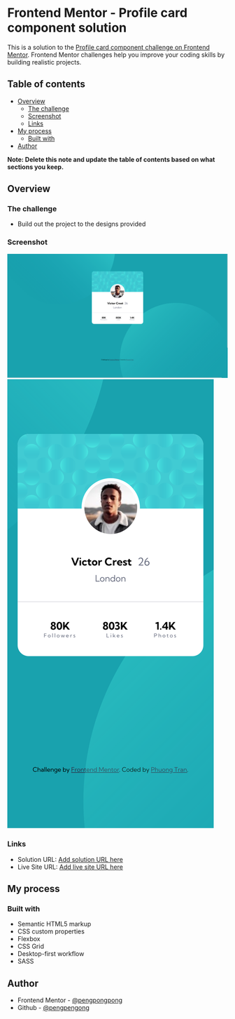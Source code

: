 # Frontend Mentor - Profile card component solution

This is a solution to the [Profile card component challenge on Frontend Mentor](https://www.frontendmentor.io/challenges/profile-card-component-cfArpWshJ). Frontend Mentor challenges help you improve your coding skills by building realistic projects. 

## Table of contents

- [Overview](#overview)
  - [The challenge](#the-challenge)
  - [Screenshot](#screenshot)
  - [Links](#links)
- [My process](#my-process)
  - [Built with](#built-with)
- [Author](#author)


**Note: Delete this note and update the table of contents based on what sections you keep.**

## Overview

### The challenge

- Build out the project to the designs provided

### Screenshot

![](./screenshots/screen_desktop.png)
![](./screenshots/screen_mobile.png)

### Links

- Solution URL: [Add solution URL here](https://github.com/pengpongpong/Profile-card-component)
- Live Site URL: [Add live site URL here](https://pengpongpong.github.io/Profile-card-component/)

## My process

### Built with

- Semantic HTML5 markup
- CSS custom properties
- Flexbox
- CSS Grid
- Desktop-first workflow
- SASS


## Author

- Frontend Mentor - [@pengpongpong](https://www.frontendmentor.io/profile/pengpongpong)
- Github - [@pengpengong](https://github.com/pengpongpong)